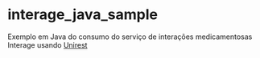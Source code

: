 # interage_java_sample
Exemplo em Java do consumo do serviço de interações medicamentosas Interage usando [Unirest](http://unirest.io/java.html) 
